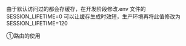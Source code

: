 由于默认访问过的都会存缓存，在开发阶段修改.env 文件的 SESSION\_LIFETIME=0 可以让缓存生成时效短，生产环境再将此值修改为SESSION\_LIFETIME=120

①路由的使用

